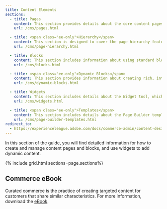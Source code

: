 ```yaml
---
title: Content Elements
sections:
  - title: Pages
    content: This section provides details about the core content pages included with the Commerce demo store, as well as ways to add your own custom content pages.
    url: /cms/pages.html

  - title: <span class="ee-only">Hierarchy</span>
    content: This section is designed to cover the page hierarchy features, and how you can use hierarchies to organize content pages and add pagination, navigation, and menus.   
    url: /cms/page-hierarchy.html

  - title: Blocks
    content: This section includes information about using standard blocks in your pages to display text, images, and embedded video, as well as dynamic information from a widget or other source.
    url: /cms/blocks.html

  - title: <span class="ee-only">Dynamic Blocks</span>
    content: This section provides information about creating rich, interactive content that is driven by logic from price rules and customer segments.
    url: /cms/dynamic-blocks.html

  - title: Widgets
    content: This section includes details about the Widget tool, which makes it easy to place existing content, such as blocks and interactive elements, almost anywhere in your store.
    url: /cms/widgets.html

  - title: <span class="ee-only">Templates</span>
    content: This section includes details about the Page Builder templates, which make it easy to re-use your existing Page Builder content, such as pages, dynamic blocks, and interactive elements, almost anywhere in your store.
    url: /cms/page-builder-templates.html
redirect_to:
  - https://experienceleague.adobe.com/docs/commerce-admin/content-design/elements/pages/pages.html
---
```


In this section of the guide, you will find detailed information for how to create and manage content pages and blocks, and use widgets to add dynamic content.

{% include grid.html sections=page.sections%}

## Commerce eBook

Curated commerce is the practice of creating targeted content for customers that share similar characteristics. For more information, download the [eBook][1].

[1]: https://magento.com/resources/curated-commerce
